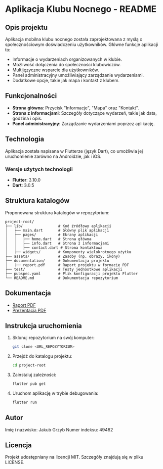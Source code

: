 # Aplikacja Klubu Nocnego - README

## Opis projektu
Aplikacja mobilna klubu nocnego została zaprojektowana z myślą o społecznościowym doświadczeniu użytkowników. Główne funkcje aplikacji to:
- Informacje o wydarzeniach organizowanych w klubie.
- Możliwość dołączenia do społeczności klubowiczów.
- Multijęzyczne wsparcie dla użytkowników.
- Panel administracyjny umożliwiający zarządzanie wydarzeniami.
- Dodatkowe opcje, takie jak mapa i kontakt z klubem.

## Funkcjonalności
- **Strona główna**: Przycisk "Informacje", "Mapa" oraz "Kontakt".
- **Strona z informacjami**: Szczegóły dotyczące wydarzeń, takie jak data, godzina i opis.
- **Panel administracyjny**: Zarządzanie wydarzeniami poprzez aplikację.

## Technologia
Aplikacja została napisana w Flutterze (język Dart), co umożliwia jej uruchomienie zarówno na Androidzie, jak i iOS.

### Wersje użytych technologii
- **Flutter**: 3.10.0
- **Dart**: 3.0.5

## Struktura katalogów
Proponowana struktura katalogów w repozytorium:
```
project-root/
├── lib/                # Kod źródłowy aplikacji
│   ├── main.dart       # Główny plik aplikacji
│   ├── pages/          # Ekrany aplikacji
│   │   ├── home.dart   # Strona główna
│   │   ├── info.dart   # Strona z informacjami
│   │   ├── contact.dart # Strona kontaktowa
│   ├── widgets/        # Komponenty wielokrotnego użytku
├── assets/             # Zasoby (np. obrazy, ikony)
├── documentation/      # Dokumentacja projektu
│   ├── report.pdf      # Raport projektu w formacie PDF
├── test/               # Testy jednostkowe aplikacji
├── pubspec.yaml        # Plik konfiguracji projektu Flutter
└── README.md           # Dokumentacja repozytorium
```
## Dokumentacja
- [Raport PDF](raportzprojektu.pdf)
- [Prezentacja PDF](prezentacjatfr.pdf)


## Instrukcja uruchomienia
1. Sklonuj repozytorium na swój komputer:
   ```bash
   git clone <URL_REPOZYTORIUM>
   ```
2. Przejdź do katalogu projektu:
   ```bash
   cd project-root
   ```
3. Zainstaluj zależności:
   ```bash
   flutter pub get
   ```
4. Uruchom aplikację w trybie debugowania:
   ```bash
   flutter run
   ```

## Autor
Imię i nazwisko: Jakub Grzyb 
Numer indeksu: 49482  

## Licencja
Projekt udostępniany na licencji MIT. Szczegóły znajdują się w pliku LICENSE.

